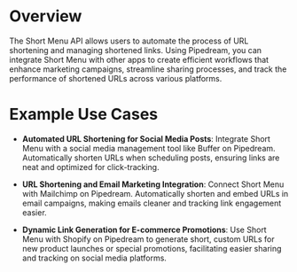# Overview

The Short Menu API allows users to automate the process of URL shortening and managing shortened links. Using Pipedream, you can integrate Short Menu with other apps to create efficient workflows that enhance marketing campaigns, streamline sharing processes, and track the performance of shortened URLs across various platforms.

# Example Use Cases

- **Automated URL Shortening for Social Media Posts**: Integrate Short Menu with a social media management tool like Buffer on Pipedream. Automatically shorten URLs when scheduling posts, ensuring links are neat and optimized for click-tracking.

- **URL Shortening and Email Marketing Integration**: Connect Short Menu with Mailchimp on Pipedream. Automatically shorten and embed URLs in email campaigns, making emails cleaner and tracking link engagement easier.

- **Dynamic Link Generation for E-commerce Promotions**: Use Short Menu with Shopify on Pipedream to generate short, custom URLs for new product launches or special promotions, facilitating easier sharing and tracking on social media platforms.

